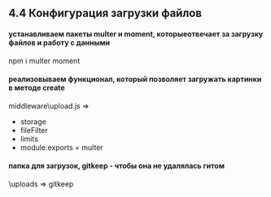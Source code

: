 ## 4.4 Конфигурация загрузки файлов

#### устанавливаем пакеты multer и moment, которыеотвечает за загрузку файлов и работу с данными

npm i multer moment

#### реализовываем функционал, который позволяет загружать картинки в методе create

middleware\upload.js =>

- storage
- fileFilter
- limits
- module.exports = multer

#### папка для загрузок, gitkeep - чтобы она не удалялась гитом

\uploads => gitkeep
